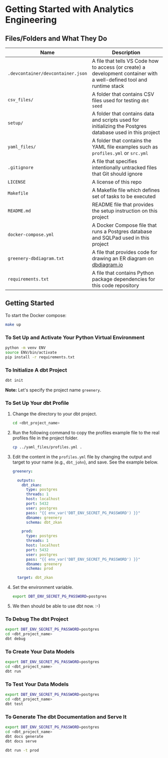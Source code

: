 # Getting Started with Analytics Engineering

## Files/Folders and What They Do

| Name                              | Description                                                                                                            |
| --------------------------------- | ---------------------------------------------------------------------------------------------------------------------- |
| `.devcontainer/devcontainer.json` | A file that tells VS Code how to access (or create) a development container with a well-defined tool and runtime stack |
| `csv_files/`                      | A folder that contains CSV files used for testing `dbt seed`                                                           |
| `setup/`                          | A folder that contains data and scripts used for initializing the Postgres database used in this project               |
| `yaml_files/`                     | A folder that contains the YAML file examples such as `profiles.yml` or `src.yml`                                      |
| `.gitignore`                      | A file that specifies intentionally untracked files that Git should ignore                                             |
| `LICENSE`                         | A license of this repo                                                                                                 |
| `Makefile`                        | A Makefile file which defines set of tasks to be executed                                                              |
| `README.md`                       | README file that provides the setup instruction on this project                                                        |
| `docker-compose.yml`              | A Docker Compose file that runs a Postgres database and SQLPad used in this project                                    |
| `greenery-dbdiagram.txt`          | A file that provides code for drawing an ER diagram on [dbdiagram.io](https://dbdiagram.io/home)                       |
| `requirements.txt`                | A file that contains Python package dependencies for this code repository                                              |

## Getting Started

To start the Docker compose:

```sh
make up
```

### To Set Up and Activate Your Python Virtual Environment

```bash
python -m venv ENV
source ENV/bin/activate
pip install -r requirements.txt
```

### To Initialize A dbt Project

```bash
dbt init
```

**Note:** Let's specify the project name `greenery`.

### To Set Up Your dbt Profile

1. Change the directory to your dbt project.

    ```bash
    cd <dbt_project_name>
    ```

1. Run the following command to copy the profiles example file to the real
   profiles file in the project folder.

    ```bash
    cp ../yaml_files/profiles.yml .
    ```

1. Edit the content in the `profiles.yml` file by changing the output and
   target to your name (e.g., `dbt_john`), and save. See the example below.

    ```yaml
    greenery:

      outputs:
        dbt_zkan:
          type: postgres
          threads: 1
          host: localhost
          port: 5432
          user: postgres
          pass: "{{ env_var('DBT_ENV_SECRET_PG_PASSWORD') }}"
          dbname: greenery
          schema: dbt_zkan

        prod:
          type: postgres
          threads: 1
          host: localhost
          port: 5432
          user: postgres
          pass: "{{ env_var('DBT_ENV_SECRET_PG_PASSWORD') }}"
          dbname: greenery
          schema: prod

      target: dbt_zkan
    ```

1. Set the environment variable.

    ```bash
    export DBT_ENV_SECRET_PG_PASSWORD=postgres
    ```

1. We then should be able to use dbt now. :-)

### To Debug The dbt Project

```bash
export DBT_ENV_SECRET_PG_PASSWORD=postgres
cd <dbt_project_name>
dbt debug
```

### To Create Your Data Models

```bash
export DBT_ENV_SECRET_PG_PASSWORD=postgres
cd <dbt_project_name>
dbt run
```

### To Test Your Data Models

```bash
export DBT_ENV_SECRET_PG_PASSWORD=postgres
cd <dbt_project_name>
dbt test
```

### To Generate The dbt Documentation and Serve It

```bash
export DBT_ENV_SECRET_PG_PASSWORD=postgres
cd <dbt_project_name>
dbt docs generate
dbt docs serve
```

```bash
dbt run -t prod
```
